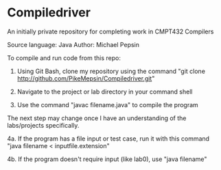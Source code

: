 # Compiledriver
An initially private repository for completing work in CMPT432 Compilers

Source language: Java
Author: Michael Pepsin

To compile and run code from this repo:
1. Using Git Bash, clone my repository using the command
"git clone http://github.com/PikeMepsin/Compiledriver.git"

2. Navigate to the project or lab directory in your command shell

3. Use the command "javac filename.java" to compile the program

The next step may change once I have an understanding of the labs/projects specifically.

4a. If the program has a file input or test case, run it with this command
"java filename < inputfile.extension"

4b. If the program doesn't require input (like lab0), use
"java filename"